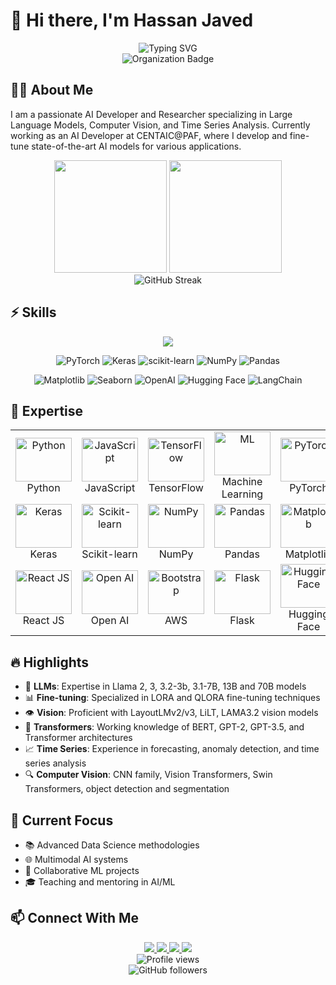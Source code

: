 # 👋 Hi there, I'm Hassan Javed
<div align="center">
  <img src="https://readme-typing-svg.herokuapp.com?font=Fira+Code&weight=445&size=24&pause=1000&color=3498DB&center=true&vCenter=true&width=700&lines=Developer+|+Researcher;+Computer+Vision+Expert+|+Gen+AI+|+LLM+Engineer;AI+Researcher;Data+Scientist" alt="Typing SVG" />
  <br/>
  <img src="https://img.shields.io/badge/AI_Developer-CENTAIC@PAF-blue?style=for-the-badge&logo=artificial-intelligence&logoColor=white" alt="Organization Badge"/>
</div>

## 👨‍💻 About Me

I am a passionate AI Developer and Researcher specializing in Large Language Models, Computer Vision, and Time Series Analysis. Currently working as an AI Developer at CENTAIC@PAF, where I develop and fine-tune state-of-the-art AI models for various applications.

<div align="center">
  <img src="https://github-readme-stats.vercel.app/api?username=hassan883&show_icons=true&theme=tokyonight&hide_border=true&include_all_commits=true&count_private=true" height="180em" />
  <img src="https://github-readme-stats.vercel.app/api/top-langs/?username=hassan883&layout=compact&theme=tokyonight&hide_border=true&langs_count=8" height="180em" />
</div>

<div align="center">
  <img src="https://github-readme-streak-stats.herokuapp.com/?user=hassan883&theme=tokyonight&hide_border=true" alt="GitHub Streak" />
</div>

## ⚡ Skills 
<p align="center">
  <img src="https://skillicons.dev/icons?i=python,js,tensorflow,react,flask,aws,azure,docker,kubernetes,linux,git,postgres" />
</p>
<p align="center">
  <img src="https://img.shields.io/badge/PyTorch-%23EE4C2C.svg?style=for-the-badge&logo=PyTorch&logoColor=white" alt="PyTorch" />
  <img src="https://img.shields.io/badge/Keras-%23D00000.svg?style=for-the-badge&logo=Keras&logoColor=white" alt="Keras" />
  <img src="https://img.shields.io/badge/scikit--learn-%23F7931E.svg?style=for-the-badge&logo=scikit-learn&logoColor=white" alt="scikit-learn" />
  <img src="https://img.shields.io/badge/numpy-%23013243.svg?style=for-the-badge&logo=numpy&logoColor=white" alt="NumPy" />
  <img src="https://img.shields.io/badge/pandas-%23150458.svg?style=for-the-badge&logo=pandas&logoColor=white" alt="Pandas" />
</p>
<p align="center">
  <img src="https://img.shields.io/badge/Matplotlib-%2311557c.svg?style=for-the-badge&logo=Matplotlib&logoColor=white" alt="Matplotlib" />
  <img src="https://img.shields.io/badge/Seaborn-%238FB3FF.svg?style=for-the-badge&logo=python&logoColor=white" alt="Seaborn" />
  <img src="https://img.shields.io/badge/OpenAI-%23412991.svg?style=for-the-badge&logo=openai&logoColor=white" alt="OpenAI" />
  <img src="https://img.shields.io/badge/Hugging%20Face-%23FFD21E.svg?style=for-the-badge&logo=huggingface&logoColor=black" alt="Hugging Face" />
  <img src="https://img.shields.io/badge/LangChain-%232AB673.svg?style=for-the-badge&logo=chainlink&logoColor=white" alt="LangChain" />
</p>


## 🚀 Expertise

<table>
  <tr>
    <td align="center" width="120">
      <img src="https://upload.wikimedia.org/wikipedia/commons/3/31/Python-logo.png" width="90" height="70" alt="Python" />
      <br>Python
    </td>
    <td align="center" width="120">
      <img src="https://github.com/abranhe/programming-languages-logos/blob/master/src/javascript/javascript.svg" width="90" height="70" alt="JavaScript" />
      <br>JavaScript
    </td>
    <td align="center" width="120">
      <img src="https://i.pinimg.com/originals/f0/db/f5/f0dbf54f437965521e9aa5d6da2cf6c6.png" width="90" height="70" alt="TensorFlow" />
      <br>TensorFlow
    </td>
    <td align="center" width="120">
      <img src="https://www.wi6labs.com/wp-content/uploads/2019/12/Machine-learning-logo-1.png" width="90" height="70" alt="ML" />
      <br>Machine Learning
    </td>
    <td align="center" width="120">
      <img src="https://miro.medium.com/v2/resize:fit:1200/1*HMCIHPssGii0Zk1CfLTrVA.png" width="90" height="70" alt="PyTorch" />
      <br>PyTorch
    </td>
    <td align="center" width="120">
      <img src="https://miro.medium.com/v2/resize:fit:828/format:webp/1*4br4WmxNo0jkcsY796jGDQ.jpeg" width="90" height="70" alt="Computer Vision" />
      <br>Computer Vision
    </td>
  </tr>
  <tr>
    <td align="center" width="120">
      <img src="https://www.pngitem.com/pimgs/m/32-324790_keras-python-hd-png-download.png" width="90" height="70" alt="Keras" />
      <br>Keras
    </td>
    <td align="center" width="120">
      <img src="https://upload.wikimedia.org/wikipedia/commons/thumb/0/05/Scikit_learn_logo_small.svg/2560px-Scikit_learn_logo_small.svg.png" width="90" height="70" alt="Scikit-learn" />
      <br>Scikit-learn
    </td>
    <td align="center" width="120">
      <img src="https://upload.wikimedia.org/wikipedia/commons/thumb/3/31/NumPy_logo_2020.svg/1280px-NumPy_logo_2020.svg.png" width="90" height="70" alt="NumPy" />
      <br>NumPy
    </td>
    <td align="center" width="120">
      <img src="https://miro.medium.com/v2/resize:fit:860/1*Zg5iaVHIYyrS6oBmBRFmSw.png" width="90" height="70" alt="Pandas" />
      <br>Pandas
    </td>
    <td align="center" width="96">
      <img src="https://asset.brandfetch.io/idbyoKq4tZ/id0B3_53hD.png" width="90" height="70" alt="Matplotlib" />
      <br>Matplotlib
    </td>
    <td align="center" width="120">
      <img src="https://editor.analyticsvidhya.com/uploads/94839seaborn.PNG" width="90" height="70" alt="Seaborn" />
      <br>Seaborn
    </td>
  </tr>
  <tr>
    <td align="center" width="120">
      <img src="https://cdn.freelogovectors.net/wp-content/uploads/2023/02/react-logo-freelogovectors.net_.png" width="90" height="70" alt="React JS" />
      <br>React JS
    </td>
    <td align="center" width="120">
      <img src="https://logodix.com/logo/2209637.png" width="90" height="70" alt="Open AI" />
      <br>Open AI
    </td>
    <td align="center" width="96">
      <img src="https://miro.medium.com/v2/resize:fit:600/1*W02WEmR0_JeJXfLWN2zHwQ.png" width="90" height="70" alt="Bootstrap" />
      <br>AWS
    </td>
    <td align="center" width="120">
      <img src="https://miro.medium.com/v2/resize:fit:438/1*0G5zu7CnXdMT9pGbYUTQLQ.png" width="90" height="70" alt="Flask" />
      <br>Flask
    </td>
    <td align="center" width="120">
      <img src="https://huggingface.co/datasets/huggingface/brand-assets/resolve/main/hf-logo.svg" width="90" height="70" alt="Hugging Face" />
      <br>Hugging Face
    </td>
    <td align="center" width="120">
      <img src="https://avatars.githubusercontent.com/u/126733545?s=200&v=4" width="90" height="70" alt="LangChain" />
      <br>LangChain
    </td>
  </tr>
</table>

## 🔥 Highlights

- 🤖 **LLMs**: Expertise in Llama 2, 3, 3.2-3b, 3.1-7B, 13B and 70B models
- 📊 **Fine-tuning**: Specialized in LORA and QLORA fine-tuning techniques
- 👁️ **Vision**: Proficient with LayoutLMv2/v3, LiLT, LAMA3.2 vision models
- 🧠 **Transformers**: Working knowledge of BERT, GPT-2, GPT-3.5, and Transformer architectures
- 📈 **Time Series**: Experience in forecasting, anomaly detection, and time series analysis
- 🔍 **Computer Vision**: CNN family, Vision Transformers, Swin Transformers, object detection and segmentation

## 🌱 Current Focus

- 📚 Advanced Data Science methodologies
- 🌐 Multimodal AI systems
- 🤝 Collaborative ML projects
- 🎓 Teaching and mentoring in AI/ML

## 📫 Connect With Me

<div align="center">
  <a href="mailto:hassanjaved917127@gmail.com">
    <img src="https://img.shields.io/badge/Gmail-D14836?style=for-the-badge&logo=gmail&logoColor=white" />
  </a>
  <a href="https://www.linkedin.com/in/hassan-javed-4b9930168">
    <img src="https://img.shields.io/badge/LinkedIn-0077B5?style=for-the-badge&logo=linkedin&logoColor=white" />
  </a>
  <a href="https://www.facebook.com/profile.php?id=100021820246297">
    <img src="https://img.shields.io/badge/Facebook-1877F2?style=for-the-badge&logo=facebook&logoColor=white" />
  </a>
  <a href="https://www.instagram.com/hassanjaved917127">
    <img src="https://img.shields.io/badge/Instagram-E4405F?style=for-the-badge&logo=instagram&logoColor=white" />
  </a>
</div>

<div align="center">
  <img src="https://komarev.com/ghpvc/?username=hassan883&style=flat-square&color=blue" alt="Profile views"/>
  <br/>
  <img src="https://img.shields.io/github/followers/hassan883?label=Followers&style=social" alt="GitHub followers"/>
</div>

